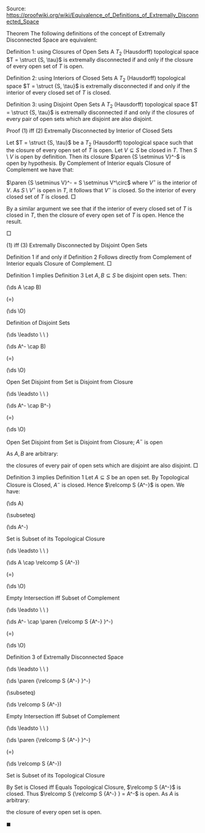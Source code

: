 # 

Source: https://proofwiki.org/wiki/Equivalence_of_Definitions_of_Extremally_Disconnected_Space



Theorem
The following definitions of the concept of Extremally Disconnected Space are equivalent:

Definition 1: using Closures of Open Sets
A $T_2$ (Hausdorff) topological space $T = \struct {S, \tau}$ is extremally disconnected if and only if the closure of every open set of $T$ is open.

Definition 2: using Interiors of Closed Sets
A $T_2$ (Hausdorff) topological space $T = \struct {S, \tau}$ is extremally disconnected if and only if the interior of every closed set of $T$ is closed.

Definition 3: using Disjoint Open Sets
A $T_2$ (Hausdorff) topological space $T = \struct {S, \tau}$ is extremally disconnected if and only if the closures of every pair of open sets which are disjoint are also disjoint.


Proof
$(1)$ iff $(2)$
Extremally Disconnected by Interior of Closed Sets

Let $T = \struct {S, \tau}$ be a $T_2$ (Hausdorff) topological space such that the closure of every open set of $T$ is open.
Let $V \subseteq S$ be closed in $T$.
Then $S \setminus V$ is open by definition.
Then its closure $\paren {S \setminus V}^-$ is open by hypothesis.
By Complement of Interior equals Closure of Complement we have that:

$\paren {S \setminus V}^- = S \setminus V^\circ$
where $V^\circ$ is the interior of $V$.
As $S \setminus V^\circ$ is open in $T$, it follows that $V^-$ is closed.
So the interior of every closed set of $T$ is closed.
$\Box$

By a similar argument we see that if the interior of every closed set of $T$ is closed in $T$, then the closure of every open set of $T$ is open.
Hence the result.

$\Box$


$(1)$ iff $(3)$
Extremally Disconnected by Disjoint Open Sets

Definition $1$ if and only if Definition $2$
Follows directly from Complement of Interior equals Closure of Complement.
$\Box$


Definition $1$ implies Definition $3$
Let $A, B \subseteq S$ be disjoint open sets.
Then:














\(\ds A \cap B\)

\(=\)







\(\ds \O\)





Definition of Disjoint Sets








\(\ds \leadsto \ \ \)





\(\ds A^- \cap B\)

\(=\)







\(\ds \O\)





Open Set Disjoint from Set is Disjoint from Closure








\(\ds \leadsto \ \ \)





\(\ds A^- \cap B^-\)

\(=\)







\(\ds \O\)





Open Set Disjoint from Set is Disjoint from Closure; $A^-$ is open



As $A, B$ are arbitrary:

the closures of every pair of open sets which are disjoint are also disjoint.
$\Box$


Definition $3$ implies Definition $1$
Let $A \subseteq S$ be an open set.
By Topological Closure is Closed, $A^-$ is closed.
Hence $\relcomp S {A^-}$ is open.
We have:














\(\ds A\)

\(\subseteq\)







\(\ds A^-\)





Set is Subset of its Topological Closure








\(\ds \leadsto \ \ \)





\(\ds A \cap \relcomp S {A^-}\)

\(=\)







\(\ds \O\)





Empty Intersection iff Subset of Complement








\(\ds \leadsto \ \ \)





\(\ds A^- \cap \paren {\relcomp S {A^-} }^-\)

\(=\)







\(\ds \O\)





Definition 3 of Extremally Disconnected Space








\(\ds \leadsto \ \ \)





\(\ds \paren {\relcomp S {A^-} }^-\)

\(\subseteq\)







\(\ds \relcomp S {A^-}\)





Empty Intersection iff Subset of Complement








\(\ds \leadsto \ \ \)





\(\ds \paren {\relcomp S {A^-} }^-\)

\(=\)







\(\ds \relcomp S {A^-}\)





Set is Subset of its Topological Closure



By Set is Closed iff Equals Topological Closure, $\relcomp S {A^-}$ is closed.
Thus $\relcomp S {\relcomp S {A^-} } = A^-$ is open.
As $A$ is arbitrary:

the closure of every open set is open.

$\blacksquare$





